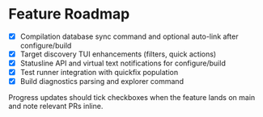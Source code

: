 # Feature Roadmap

- [x] Compilation database sync command and optional auto-link after configure/build
- [x] Target discovery TUI enhancements (filters, quick actions)
- [x] Statusline API and virtual text notifications for configure/build
- [x] Test runner integration with quickfix population
- [x] Build diagnostics parsing and explorer command

Progress updates should tick checkboxes when the feature lands on main and note relevant PRs inline.
